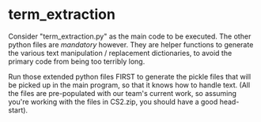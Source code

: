 # term_extraction

Consider "term_extraction.py" as the main code to be executed. The other python files are *mandatory* however. They are helper functions to generate the various text manipulation / replacement dictionaries, to avoid the primary code from being too terribly long.

Run those extended python files FIRST to generate the pickle files that will be picked up in the main program, so that it knows how to handle text. (All the files are pre-populated with our team's current work, so assuming you're working with the files in CS2.zip, you should have a good head-start).
